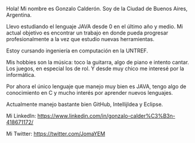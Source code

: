 Hola! Mi nombre es Gonzalo Calderón. Soy de la Ciudad de Buenos Aires, Argentina.

Llevo estudiando el lenguaje JAVA desde 0 en el último año y medio. Mi actual objetivo es encontrar un trabajo en donde pueda progresar profesionalmente
a la vez que estudio nuevas herramientas.

Estoy cursando ingeniería en computación en la UNTREF. 

Mis hobbies son la música: toco la guitarra, algo de piano e intento cantar. Los juegos, en especial los de rol. Y desde muy chico me interesé por la informática.

Por ahora el único lenguaje que manejo muy bien es JAVA, tengo algo de conocimiento en C y mucho interés por aprender nuevos lenguajes. 

Actualmente manejo bastante bien GitHub, IntellijIdea y Eclipse.

Mi LinkedIn: https://www.linkedin.com/in/gonzalo-calder%C3%B3n-418671172/

Mi Twitter: https://twitter.com/JomaYEM

